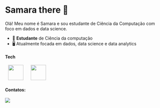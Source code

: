 # Samara there 👋
Olá! Meu nome é Samara e sou estudante de Ciência da Computação com foco em dados e data science.

- 📖 **Estudante** de Ciência da computação
- 🖥️ Atualmente focada em dados, data science e data analytics

#### Tech
<div style="display: inline" >
    <img hspace='10' width='50' height='50' src="https://cdn.jsdelivr.net/gh/devicons/devicon@latest/icons/python/python-original.svg" /> 
    <img hspace='10' width='50' height='50' src="https://cdn.jsdelivr.net/gh/devicons/devicon@latest/icons/mysql/mysql-original-wordmark.svg" />
    <!--<img hpace='10' width='50' height='50' src="https://cdn.jsdelivr.net/gh/devicons/devicon@latest/icons/pandas/pandas-original.svg" /> -->

</div>

#### Contatos:
<div style="display: inline" >
<a href='https://www.linkedin.com/in/samaraaugusto/'><img src='https://img.shields.io/badge/linkedin-%230077B5.svg?style=for-the-badge&logo=linkedin&logoColor=white'> </a>
<!--<a href=''><img src='https://img.shields.io/badge/Gmail-D14836?style=for-the-badge&logo=gmail&logoColor=white'></a>-->
</div>